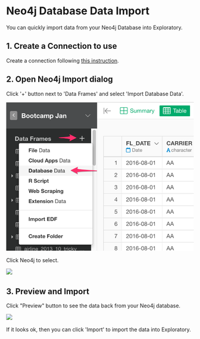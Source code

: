 # Neo4j Database Data Import

You can quickly import data from your Neo4j Database into Exploratory.

## 1. Create a Connection to use

Create a connection following [this instruction](https://docs.exploratory.io/data_import/database-data/connection).

## 2. Open Neo4j  Import dialog

Click '+' button next to 'Data Frames' and select 'Import Database Data'.

![](images/import-database.png)

Click Neo4j to select.

![](images/neo4j-dialog.png)


## 3. Preview and Import

Click "Preview" button to see the data back from your Neo4j database.

![](images/neo4j-preview.png)

If it looks ok, then you can click 'Import' to import the data into Exploratory.
